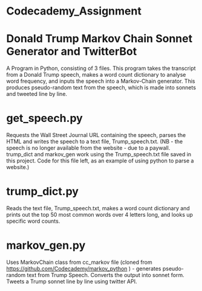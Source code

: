 # Codecademy_Assignment

# Donald Trump Markov Chain Sonnet Generator and TwitterBot
A Program in Python, consisting of 3 files. This program takes the transcript from a Donald Trump speech, makes a word count dictionary to analyse word frequency, and inputs the speech into a Markov-Chain generator. This produces pseudo-random text from the speech, which is made into sonnets and tweeted line by line.

# get_speech.py
Requests the Wall Street Journal URL containing the speech, parses the HTML and writes the speech to a text file, Trump_speech.txt. (NB - the speech is no longer available from the website - due to a paywall. trump_dict and markov_gen work using the Trump_speech.txt file saved in this project. Code for this file left, as an example of using python to parse a website.)


# trump_dict.py
Reads the text file, Trump_speech.txt, makes a word count dictionary and prints out the top 50 most common words over 4 letters long, and looks up specific word counts.

# markov_gen.py
Uses MarkovChain class from cc_markov file (cloned from https://github.com/Codecademy/markov_python ) - generates pseudo-random text from Trump Speech. Converts the output into sonnet form. Tweets a Trump sonnet line by line using twitter API.  
